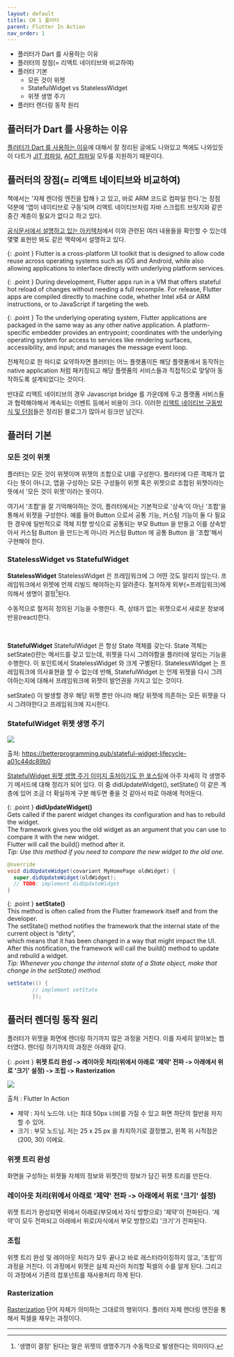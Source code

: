 ```yaml
---
layout: default
title: CH 1 플러터
parent: Flutter In Action
nav_order: 1
---
```


- 플러터가 Dart 를 사용하는 이유
- 플러터의 장점(= 리액트 네이티브와 비교하여)
- 플러터 기본
  - 모든 것이 위젯
  - StatefulWidget vs StatelessWidget
  - 위젯 생명 주기
- 플러터 렌더링 동작 원리

## 플러터가 Dart 를 사용하는 이유
[플러터가 Dart 를 사용하는 이유]에 대해서 잘 정리된 글에도 나와있고 책에도 나와있듯이
다트가 [JIT 컴파일], [AOT 컴파일] 모두를 지원하기 때문이다.

## 플러터의 장점(= 리액트 네이티브와 비교하여)
책에서는 '자체 렌더링 엔진을 탑해ㅏ고 있고, 바로 ARM 코드로 컴파일 한다.'는 장점 덕분에 '앱이 네이티브로 구동'되며 리액트 네이티브처럼 자바 스크립트 브릿지와 같은
중간 계층이 필요가 없다고 하고 있다.

[공식문서에서 설명하고 있는 아키텍처]에서 이와 관련된 여러 내용들을 확인할 수 있는데 몇몇 표현만 봐도 같은 맥락에서 설명하고 있다.

{: .point }
Flutter is a cross-platform UI toolkit that is designed to allow code reuse across operating systems such as iOS and Android,
while also allowing applications to interface directly with underlying platform services.

{: .point }
During development, Flutter apps run in a VM that offers stateful hot reload of changes without needing a full recompile.
For release, Flutter apps are compiled directly to machine code, whether Intel x64 or ARM instructions, or to JavaScript if targeting the web.

{: .point }
To the underlying operating system, Flutter applications are packaged in the same way as any other native application.
A platform-specific embedder provides an entrypoint; coordinates with the underlying operating system for access to services like rendering surfaces,
accessibility, and input; and manages the message event loop.

전체적으로 한 마디로 요약하자면 플러터는 어느 플랫폼이든 해당 플랫폼에서 동작하는 native application 처럼 패키징되고 해당 플랫폼의 서비스들과 직접적으로 맞닿아 동작하도록
설계되었다는 것이다.

반대로 리액트 네이티브의 경우 Javascript bridge 를 가운데에 두고 플랫폼 서비스들과 협력해야해서 계속되는 이벤트 등에서 비용이 크다.
이러한 [리액트 네이티브 구동방식 및 단점]들은 정리된 블로그가 많아서 링크만 남긴다.

## 플러터 기본

### 모든 것이 위젯
플러터는 모든 것이 위젯이며 위젯의 조합으로 UI를 구성한다.
플러터에 다른 객체가 없다는 뜻이 아니고, 앱을 구성하는 모든 구성들이 위젯 혹은 위젯으로 조합된 위젯이라는 뜻에서 '모든 것이 위젯'이라는 뜻이다.

여기서 '조합'을 잘 기억해야하는 것이, 플러터에서는 기본적으로 '상속'이 아닌 '조합'을 통해서 위젯을 구성한다.
예를 들어 Button 으로서 공통 기능, 커스텀 기능이 둘 다 필요한 경우에 일반적으로 객체 지향 방식으로 공통되는 부모 Button 을 만들고 이를 상속받아서 커스텀 Button 을 만드는게 아니라
커스텀 Button 에 공통 Button 을 '조합'해서 구현해야 한다. 

### StatelessWidget vs StatefulWidget

<b>StatelessWidget</b>
StatelessWidget 은 프레임워크에 그 어떤 것도 알리지 않는다. 프레임워크에서 위젯에 언제 리빌드 해야하는지 알려준다.
철저하게 외부(=프레임워크)에 의해서 생명이 결정[^1]된다.

수동적으로 철저히 정의된 기능을 수행한다. 즉, 상태가 없는 위젯으로서 새로운 정보에 반응(react)한다.

<br>

<b>StatefulWidget</b>
StatefulWidget 은 항상 State 객체를 갖는다. State 객체는 setState()란는 메서드를 갖고 있는데, 위젯을 다시 그려야함을
플러터에 알리는 기능을 수행한다. 이 포인트에서 StatelessWidget 와 크게 구별된다. StatelessWidget 는 프레임워크에 의사표현을 할 수 없는데 반해,
StatefulWidget 는 언제 위젯을 다시 그려야하는지에 대해서 프레임워크에 위젯이 발언권을 가지고 있는 것이다.

setState() 이 발생할 경우 해당 위젯 뿐만 아니라 해당 위젯에 의존하는 모든 위젯을 다시 그려야한다고 프레임워크에 지시한다.

### StatefulWidget 위젯 생명 주기
![](/images/concept-flutter-stateful-lifecycle.png)

출처: https://betterprogramming.pub/stateful-widget-lifecycle-a01c44dc89b0

[StatefulWidget 위젯 생명 주기 이미지 출처이기도 한 포스팅]에 아주 자세히 각 생명주기 메서드에 대해 정리가 되어 있다.
이 중 didUpdateWidget(), setState() 이 같은 계층에 있어 조금 더 확실하게 구분 해두면 좋을 것 같아서 따로 아래에 적어둔다.

{: .point }
<b>didUpdateWidget()</b><br>
Gets called if the parent widget changes its configuration and has to rebuild the widget.<br>
The framework gives you the old widget as an argument that you can use to compare it with the new widget.<br>
Flutter will call the build() method after it.<br>
<i>Tip: Use this method if you need to compare the new widget to the old one.</i>

```java
@override
void didUpdateWidget(covariant MyHomePage oldWidget) {
  super.didUpdateWidget(oldWidget);
  // TODO: implement didUpdateWidget
}
```

{: .point }
<b>setState()</b><br>
This method is often called from the Flutter framework itself and from the developer.<br>
The setState() method notifies the framework that the internal state of the current object is “dirty”,<br>
which means that it has been changed in a way that might impact the UI.<br>
After this notification, the framework will call the build() method to update and rebuild a widget.<br>
<i>Tip: Whenever you change the internal state of a State object, make that change in the setState() method.</i>

```java
setState(() {
        // implement setState
        });
```

## 플러터 렌더링 동작 원리
플러터가 위젯을 화면에 렌더링 하기까지 많은 과정을 거친다. 이를 자세히 알아보는 챕터였다.
렌더링 하기까지의 과정은 아래와 같다.

{: .point }
<b>위젯 트리 완성 -> 레이아웃 처리(위에서 아래로 '제약' 전파 -> 아래에서 위로 '크기' 설정) -> 조립 -> Rasterization</b> 

![](/images/concept-flutter-rendering-flow.png)

출처 : Flutter In Action

* 제약 : 자식 노드야. 너는 최대 50px 너비를 가질 수 있고 화면 하단의 절반을 차지할 수 있어.
* 크기 : 부모 노드님. 저는 25 x 25 px 을 차지하기로 결정했고, 왼쪽 위 시적점은 (200, 30) 이에요.

### 위젯 트리 완성
화면을 구성하는 위젯들 자체의 정보와 위젯간의 정보가 담긴 위젯 트리를 만든다.

### 레이아웃 처리(위에서 아래로 '제약' 전파 -> 아래에서 위로 '크기' 설정)
위젯 트리가 완성되면 위에서 아래로(부모에서 자식 방향으로) '제약'이 전파된다.
'제약'이 모두 전파되고 아래에서 위로(자식에서 부모 방향으로) '크기'가 전파된다.

### 조립
위젯 트리 완성 및 레이아웃 처리가 모두 끝나고 바로 래스터라이징하지 않고, '조립'의 과정을 거친다.
이 과정에서 위젯은 실제 자신이 처리할 픽셀의 수를 알게 된다. 그리고 이 과정에서 기존의 컴포넌트를 재사용처리 하게 된다.

### Rasterization
[Rasterization] 단어 자체가 의미하는 그대로의 행위이다. 플러터 자체 렌더링 엔진을 통해서 픽셀을 채우는 과정이다.

----
[^1]: '생명이 결정' 된다는 말은 위젯의 생명주기가 수동적으로 발생한다는 의미이다.

[플러터가 Dart 를 사용하는 이유]: https://kodytechnolab.com/blog/why-flutter-uses-dart/
[JIT 컴파일]: https://ko.wikipedia.org/wiki/JIT_%EC%BB%B4%ED%8C%8C%EC%9D%BC
[AOT 컴파일]: https://ko.wikipedia.org/wiki/AOT_%EC%BB%B4%ED%8C%8C%EC%9D%BC
[공식문서에서 설명하고 있는 아키텍처]: https://docs.flutter.dev/resources/architectural-overview
[리액트 네이티브 구동방식 및 단점]: https://firework-ham.tistory.com/117
[StatefulWidget 위젯 생명 주기 이미지 출처이기도 한 포스팅]: https://betterprogramming.pub/stateful-widget-lifecycle-a01c44dc89b0
[Rasterization]: https://ko.wikipedia.org/wiki/%EB%9E%98%EC%8A%A4%ED%84%B0%ED%99%94